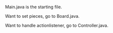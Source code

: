 Main.java is the starting file.

Want to set pieces, go to Board.java.

Want to handle actionlistener, go to Controller.java.
